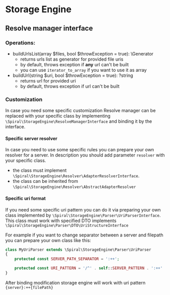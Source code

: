 # Storage Engine

## Resolve manager interface

### Operations:
- buildUrlsList(array $files, bool $throwException = true): \Generator
  - returns urls list as generator for provided file uris
  - by default, throws exception if **any** url can't be built
  - you can use `iterator_to_array` if you want to use it as array
- buildUrl(string $uri, bool $throwException = true): ?string
  - returns url for provided uri
  - by default, throws exception if url can't be built
  
### Customization
In case you need some specific customization Resolve manager can be replaced with your specific class 
by implementing `\Spiral\StorageEngine\ResolveManagerInterface` and binding it by the interface.

#### Specific server resolver
In case you need to use some specific rules you can prepare your own resolver for a server. In description 
you should add parameter `resolver` with your specific class.
- the class must implement `\Spiral\StorageEngine\Resolver\AdapterResolverInterface`.
- the class can be inherited from `\Spiral\StorageEngine\Resolver\AbstractAdapterResolver`

#### Specific uri format
If you need some specific uri pattern you can do it via preparing your own class 
implemented by `\Spiral\StorageEngine\Parser\UriParserInterface`.
This class must work with specified DTO implements `\Spiral\StorageEngine\Parser\DTO\UriStructureInterface`

For example if you want to change separator between a server and filepath you can prepare your own class like this:
```php
class MyUriParser extends \Spiral\StorageEngine\Parser\UriParser
{
    protected const SERVER_PATH_SEPARATOR = ':++';

    protected const URI_PATTERN = '/^' . self::SERVER_PATTERN . ':++' . self::FILE_PATH_PATTERN . '$/';
}
```

After binding modification storage engine will work with uri pattern `{server}:++{filePath}`

